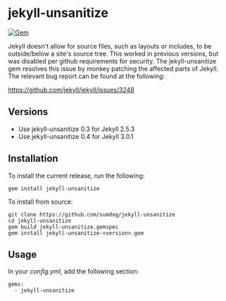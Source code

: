 jekyll-unsanitize
=================

[![Gem](https://img.shields.io/gem/v/jekyll-unsanitize.svg?style=plastic)]()

Jekyll doesn't allow for source files, such as layouts or includes, to be outside/below a site's source tree. This worked in previous versions, but was disabled per github requirements for security. The jekyll-unsanitize gem resolves this issue by monkey patching the affected parts of Jekyll. The relevant bug report can be found at the following:

https://github.com/jekyll/jekyll/issues/3248

Versions
--------

* Use jekyll-unsanitize 0.3 for Jekyll 2.5.3
* Use jekyll-unsanitize 0.4 for Jekyll 3.0.1

Installation
------------

To install the current release, run the following:

    gem install jekyll-unsanitize

To install from source:

    git clone https://github.com/sumdog/jekyll-unsanitize
    cd jekyll-unsanitize
    gem build jekyll-unsanitize.gemspec
    gem install jekyll-unsanitize-<version>.gem

Usage
-----

In your _config.yml_, add the following section:

    gems: 
      - jekyll-unsanitize
